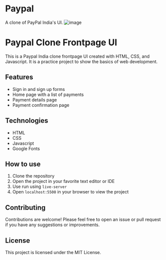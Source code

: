 # Paypal

A clone of PayPal India's UI.
![image](https://github.com/Yagi91/Paypal/assets/84844806/ecc7a2b9-9067-48ba-a8c6-f4efc46b7a17)

# Paypal Clone Frontpage UI

This is a Paypal India clone frontpage UI created with HTML, CSS, and Javascript. It is a practice project to show the basics of web development.

## Features

- Sign in and sign up forms
- Home page with a list of payments
- Payment details page
- Payment confirmation page

## Technologies

- HTML
- CSS
- Javascript
- Google Fonts

## How to use

1. Clone the repository
2. Open the project in your favorite text editor or IDE
3. Use run using `live-server`
4. Open `localhost:5500` in your browser to view the project

## Contributing

Contributions are welcome! Please feel free to open an issue or pull request if you have any suggestions or improvements.

## License

This project is licensed under the MIT License.
